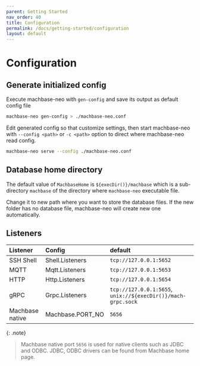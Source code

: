 ```yaml
---
parent: Getting Started
nav_order: 40
title: Configuration
permalink: /docs/getting-started/configuration
layout: default
---
```

# Configuration

## Generate initialized config

Execute machbase-neo with `gen-config` and save its output as default config file

```sh
machbase-neo gen-config > ./machbase-neo.conf
```

Edit generated config so that customize settings, then start machbase-neo with `--config <path>` or `-c <path>` option to direct where machbase-neo read config.

```sh
machbase-neo serve --config ./machbase-neo.conf
```

## Database home directory

The default value of `MachbaseHome` is `${execDir()}/machbase` which is a sub-directory `machbase` of the directory where `machbase-neo` executable file.

Change it to new path where you want to store the database files. If the new folder has no database file, machbase-neo will create new one automatically.

## Listeners

| Listener                  | Config            | default                 |
|:--------------------------|:------------------|:------------------------|
| SSH Shell                 | Shell.Listeners   | `tcp://127.0.0.1:5652`  |
| MQTT                      | Mqtt.Listeners    | `tcp://127.0.0.1:5653`  |
| HTTP                      | Http.Listeners    | `tcp://127.0.0.1:5654`  |
| gRPC                      | Grpc.Listeners    | `tcp://127.0.0.1:5655`, `unix://${execDir()}/mach-grpc.sock` |
| Machbase native           | Machbase.PORT_NO  | `5656`                  |

{: .note}

> Machbase native port `5656` is used for native clients such as JDBC and ODBC.
> JDBC, ODBC drivers can be found from Machbase home page.
